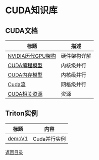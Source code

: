 # CUDA知识库

## CUDA文档

| 标题                   |    描述    | 
| ---------------------- | ------- | 
| [NVIDIA历代GPU架构 ](./doc/CudaStream.md) | 硬件架构详解 |
| [CUDA编程模型](./doc/CUDABasics.md)| 内核级并行 | 
| [CUDA内存模型](./doc/CUDABasics.md)| 内核级并行 |
| [Cuda流](./doc/CudaStream.md) | 网格级并行 | 
| [CUDA相关资源](./doc/RelatedLinks.md) | 资源 |

## Triton实例

| 标题                   | 内容                              |
| ---------------------- |  -------------------------------- | 
| [demoV1](./src/readme.md) | Cuda并行实例 |


[返回目录](/README.md)